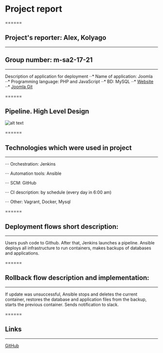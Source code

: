 # Project report
======

## Project's reporter: Alex, Kolyago
------

## Group number: m-sa2-17-21
------

Description of application for deployment
⋅⋅* Name of application: Joomla
⋅⋅* Programming language: PHP and JavaScript
⋅⋅* BD: MySQL
⋅⋅* [Website](www.joomla.org)
⋅⋅* [Joomla Git](https://github.com/joomla/joomla-cms)

======

## Pipeline. High Level Design

![alt text](https://github.com/AlexKolyago/project/project.png "project")

======

## Technologies which were used in project
------

⋅⋅⋅ Orchestration: Jenkins

⋅⋅⋅ Automation tools: Ansible

⋅⋅⋅ SCM: GitHub

⋅⋅⋅ CI description: by schedule (every day in 6:00 am)

⋅⋅⋅ Other: Vagrant, Docker, Mysql

======

## Deployment flows short description:
------

Users push code to Github. After that, Jenkins launches a pipeline. Ansible deploys all infrastructure to run containers, makes backups of databases and applications.

======

## Rollback flow description and implementation:
------

If update was unsuccessful, Ansible stops and deletes the current container, restores the database and application files from the backup, starts the previous container. Sends notification to slack.

======

## Links
------

[GitHub](https://github.com/AlexKolyago/project)